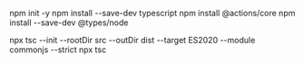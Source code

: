 npm init -y
npm install --save-dev typescript
npm install @actions/core
npm install --save-dev @types/node

npx tsc --init --rootDir src --outDir dist --target ES2020 --module commonjs --strict
npx tsc 